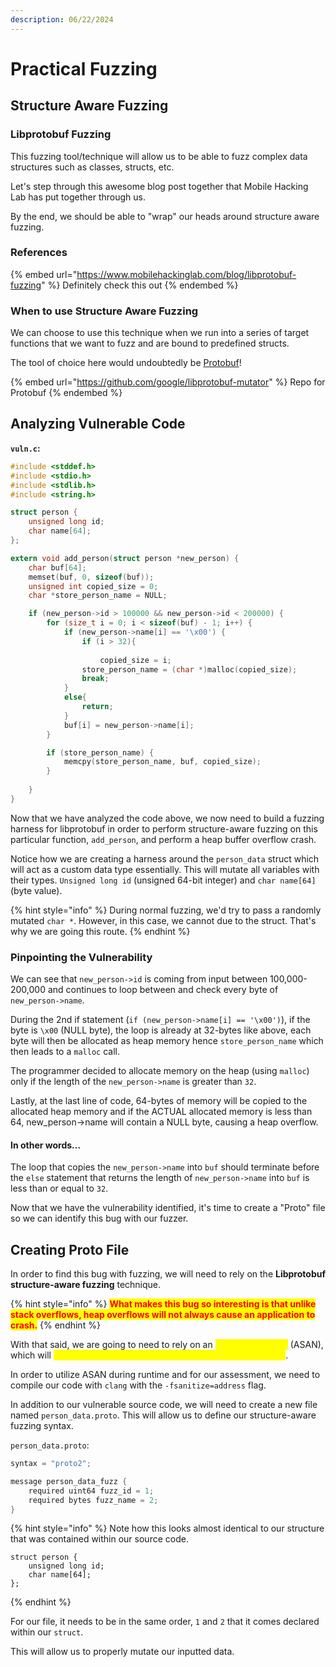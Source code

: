 ```yaml
---
description: 06/22/2024
---
```


# Practical Fuzzing

## Structure Aware Fuzzing

### Libprotobuf Fuzzing

This fuzzing tool/technique will allow us to be able to fuzz complex data structures such as classes, structs, etc.&#x20;

Let's step through this awesome blog post together that Mobile Hacking Lab has put together through us.&#x20;

By the end, we should be able to "wrap" our heads around structure aware fuzzing.

### References

{% embed url="https://www.mobilehackinglab.com/blog/libprotobuf-fuzzing" %}
Definitely check this out
{% endembed %}

### When to use Structure Aware Fuzzing

We can choose to use this technique when we run into a series of target functions that we want to fuzz and are bound to predefined structs.

The tool of choice here would undoubtedly be [Protobuf](https://github.com/google/libprotobuf-mutator)!&#x20;

{% embed url="https://github.com/google/libprotobuf-mutator" %}
Repo for Protobuf
{% endembed %}

## Analyzing Vulnerable Code

**`vuln.c`:**&#x20;

```c
#include <stddef.h>
#include <stdio.h>
#include <stdlib.h>
#include <string.h>

struct person {
    unsigned long id;
    char name[64];
};

extern void add_person(struct person *new_person) {
    char buf[64];
    memset(buf, 0, sizeof(buf));
    unsigned int copied_size = 0;
    char *store_person_name = NULL;

    if (new_person->id > 100000 && new_person->id < 200000) {
        for (size_t i = 0; i < sizeof(buf) - 1; i++) {
            if (new_person->name[i] == '\x00') {
                if (i > 32){
                
                    copied_size = i;
                store_person_name = (char *)malloc(copied_size);
                break;
            }
            else{
                return;
            }
            buf[i] = new_person->name[i];
        }

        if (store_person_name) {
            memcpy(store_person_name, buf, copied_size);
        }
        
    }
}
```

Now that we have analyzed the code above, we now need to build a fuzzing harness for libprotobuf in order to perform structure-aware fuzzing on this particular function, `add_person`, and perform a heap buffer overflow crash.

Notice how we are creating a harness around the `person_data` struct which will act as a custom data type essentially. This will mutate all variables with their types. `Unsigned long id` (unsigned 64-bit integer) and `char name[64]` (byte value).

{% hint style="info" %}
During normal fuzzing, we'd try to pass a randomly mutated `char *`. However, in this case, we cannot due to the struct. That's why we are going this route.
{% endhint %}

### Pinpointing the Vulnerability

We can see that `new_person->id` is coming from input between 100,000-200,000 and continues to loop between and check every byte of `new_person->name`.

During the 2nd if statement (`if (new_person->name[i] == '\x00')`), if the byte is `\x00` (NULL byte), the loop is already at 32-bytes like above, each byte will then be allocated as heap memory hence `store_person_name` which then leads to a `malloc` call.

The programmer decided to allocate memory on the heap (using `malloc`) only if the length of the `new_person->name` is greater than `32`.&#x20;

Lastly, at the last line of code, 64-bytes of memory will be copied to the allocated heap memory and if the ACTUAL allocated memory is less than 64, new\_person->name will contain a NULL byte, causing a heap overflow.

#### In other words...

The loop that copies the `new_person->name` into `buf` should terminate before the `else` statement that returns the length of `new_person->name` into `buf` is less than or equal to `32`.

Now that we have the vulnerability identified, it's time to create a "Proto" file so we can identify this bug with our fuzzer.&#x20;

## Creating Proto File

In order to find this bug with fuzzing, we will need to rely on the **Libprotobuf structure-aware fuzzing** technique.

{% hint style="info" %}
<mark style="color:red;">**What makes this bug so interesting is that unlike stack overflows, heap overflows will not always cause an application to crash.**</mark>
{% endhint %}

With that said, we are going to need to rely on an <mark style="color:yellow;">Address Sanitizer</mark> (ASAN), which will <mark style="color:yellow;">detect any out of bound access attempts during runtime</mark>.&#x20;

In order to utilize ASAN during runtime and for our assessment, we need to compile our code with `clang` with the `-fsanitize=address` flag.&#x20;

In addition to our vulnerable source code, we will need to create a new file named `person_data.proto`. This will allow us to define our structure-aware fuzzing syntax.

`person_data.proto`:

```c
syntax = "proto2";

message person_data_fuzz {
	required uint64 fuzz_id = 1;
	required bytes fuzz_name = 2;
}
```

{% hint style="info" %}
Note how this looks almost identical to our structure that was contained within our source code.

```
struct person {
    unsigned long id;
    char name[64];
};
```
{% endhint %}

For our file, it needs to be in the same order, `1` and `2` that it comes declared within our `struct`.

This will allow us to properly mutate our inputted data.



